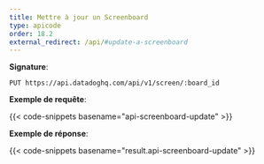 ```yaml
---
title: Mettre à jour un Screenboard
type: apicode
order: 18.2
external_redirect: /api/#update-a-screenboard
---
```


**Signature**:

`PUT https://api.datadoghq.com/api/v1/screen/:board_id`

**Exemple de requête**:

{{< code-snippets basename="api-screenboard-update" >}}

**Exemple de réponse**:

{{< code-snippets basename="result.api-screenboard-update" >}}

